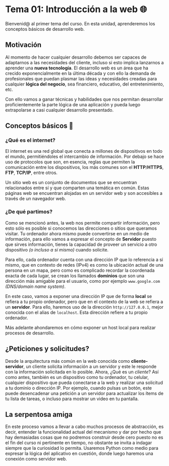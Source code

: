 # Tema 01: Introducción a la web 🌐

Bienvenid@ al primer tema del curso. En esta unidad, aprenderemos los conceptos básicos de desarrollo web.

## Motivación

Al momento de hacer cualquier desarrollo debemos ser capaces de adaptarnos a las necesidades del cliente, incluso si esto implica lanzarnos a aprender una **nueva tecnología**. El desarrollo web es un área que ha crecido exponencialmente en la última década y con ello la demanda de profesionales que puedan plasmar las ideas y necesidades creadas para cualquier **lógica del negocio**, sea financiero, educativo, del entretenimiento, etc.

Con ello vamos a ganar técnicas y habilidades que nos permitan desarrollar proficientemente la parte lógica de una aplicación y pueda luego extrapolarse a casi cualquier desarrollo presentado.

## Conceptos básicos 🧱

### ¿Qué es el internet?

El internet es una red global que conecta a millones de dispositivos en todo el mundo, permitiéndoles el intercambio de información. Por debajo se hace uso de protocolos que son, en esencia, reglas que permiten la comunicación entre los dispositivos, los más comunes son el **HTTP**/**HTTPS**, **FTP**, **TCP/IP**, entre otros.

Un sitio web es un conjunto de documentos que se encuentran relacionados entre sí y que comparten una temática en común. Estas páginas web se encuentran alojadas en un servidor web y son accesibles a través de un navegador web.

### ¿De qué partimos?

Como se mencionó antes, la web nos permite compartir información, pero esto sólo es posible si conocemos las direcciones o sitios que queramos visitar. Tu ordenador ahora mismo puede convertirse en un medio de información, para ello vamos a expresar el concepto de **Servidor** puesto que sirves información, tienes la capacidad de proveer un servicio a otro dispositivo *(o incluso a sí mismo)* cuando solicite.

Para ello, cada ordenador cuenta con una dirección IP que lo referencia a sí mismo, que en contexto de redes (IPv4) es como la ubicación actual de una persona en un mapa, pero como es complicado recordar la coordenada exacta de cada lugar, se crean los llamados **dominios** que son una dirección más amigable para el usuario, como por ejemplo `www.google.com` *(DNS/domain name system)*.

En este caso, vamos a exponer una dirección IP que de forma **local** se refiera a tu propio ordenador, pero que en el contexto de la web se refiera a un **servidor**. Para ello, haremos uso de la dirección `http://127.0.0.1`, mejor conocida con el alias de `localhost`. Esta dirección refiere a tu propio ordenador.

Más adelante ahondaremos en cómo exponer un host local para realizar procesos de desarrollo.

## ¿Peticiones y solicitudes?

Desde la arquitectura más común en la web conocida como **cliente-servidor**, un cliente solicita información a un servidor y este le responde con la información solicitada en lo posible. Ahora, ¿Qué es un *cliente*? Así como antes, también es un dispositivo como tu ordenador, tu celular, cualquier dispositivo que pueda conectarse a la web y realizar una solicitud a tu dominio o dirección IP. Por ejemplo, cuando pulsas un botón, este puede desencadenar una petición a un servidor para actualizar los ítems de tu lista de tareas, o incluso para mostrar un video en tu pantalla.

## La serpentosa amiga

En este proceso vamos a llevar a cabo muchos procesos de abstracción, es decir, entender la funcionalidad actual del mecanismo y dar por hecho que hay demasiadas cosas que no podremos construir desde cero puesto no es el fin del curso ni pertinente en tiempo, no obstante se invita a indagar siempre que la curiosidad lo permita.
Usaremos Python como medio para expresar la lógica del aplicativo en cuestión, donde luego haremos una conexión como servidor web.
